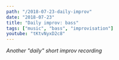 ```yaml
---
path: "/2018-07-23-daily-improv"
date: "2018-07-23"
title: "Daily improv: bass"
tags: ["music", "bass", "improvisation"]
youtube: "tKtvNyxD2c8"
---
```


*Another "daily" short improv recording*